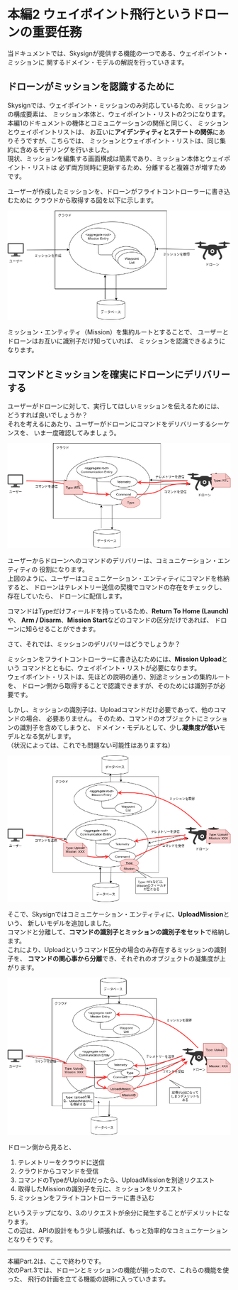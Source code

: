 # 本編2 ウェイポイント飛行というドローンの重要任務

当ドキュメントでは、Skysignが提供する機能の一つである、ウェイポイント・ミッションに
関するドメイン・モデルの解説を行っていきます。

## ドローンがミッションを認識するために
Skysignでは、ウェイポイント・ミッションのみ対応しているため、ミッションの構成要素は、
ミッション本体と、ウェイポイント・リストの2つになります。  
本編1のドキュメントの機体とコミュニケーションの関係と同じく、
ミッションとウェイポイントリストは、
お互いに**アイデンティティとステートの関係**にありそうですが、こちらでは、
ミッションとウェイポイント・リストは、同じ集約に含めるモデリングを行いました。  
現状、ミッションを編集する画面構成は簡素であり、ミッション本体とウェイポイント・リストは
必ず両方同時に更新するため、分離すると複雑さが増すためです。

ユーザーが作成したミッションを、ドローンがフライトコントローラーに書き込むために
クラウドから取得する図を以下に示します。

![domain_models_mission](./images/domain_models_mission.png)

ミッション・エンティティ（Mission）を集約ルートとすることで、
ユーザーとドローンはお互いに識別子だけ知っていれば、
ミッションを認識できるようになります。

## コマンドとミッションを確実にドローンにデリバリーする
ユーザーがドローンに対して、実行してほしいミッションを伝えるためには、
どうすれば良いでしょうか？  
それを考えるにあたり、ユーザーがドローンにコマンドをデリバリーするシーケンスを、
いま一度確認してみましょう。

![domain_models_command-delivery](./images/domain_models_command-delivery.png)

ユーザーからドローンへのコマンドのデリバリーは、コミュニケーション・エンティティの
役割になります。  
上図のように、ユーザーはコミュニケーション・エンティティにコマンドを格納すると、
ドローンはテレメトリー送信の契機でコマンドの存在をチェックし、存在していたら、
ドローンに配信します。

コマンドはTypeだけフィールドを持っているため、**Return To Home \(Launch\)** や、
**Arm / Disarm**、**Mission Start**などのコマンドの区分だけであれば、
ドローンに知らせることができます。

さて、それでは、ミッションのデリバリーはどうでしょうか？

ミッションをフライトコントローラーに書き込むためには、**Mission Upload**という
コマンドとともに、ウェイポイント・リストが必要になります。  
ウェイポイント・リストは、先ほどの説明の通り、別途ミッションの集約ルートを、
ドローン側から取得することで認識できますが、そのためには識別子が必要です。

しかし、ミッションの識別子は、Uploadコマンドだけ必要であって、他のコマンドの場合、
必要ありません。
そのため、コマンドのオブジェクトにミッションの識別子を含めてしまうと、
ドメイン・モデルとして、少し**凝集度が低い**モデルとなる気がします。  
（状況によっては、これでも問題ない可能性はありますね）

![domain_models_mission-delivery-1](./images/domain_models_mission-delivery-1.png)

そこで、Skysignではコミュニケーション・エンティティに、**UploadMission**という、
新しいモデルを追加しました。  
コマンドと分離して、**コマンドの識別子とミッションの識別子をセット**で格納します。  
これにより、Uploadというコマンド区分の場合のみ存在するミッションの識別子を、
**コマンドの関心事から分離**でき、それぞれのオブジェクトの凝集度が上がります。

![domain_models_mission-delivery-2](./images/domain_models_mission-delivery-2.png)

ドローン側から見ると、
1. テレメトリーをクラウドに送信
2. クラウドからコマンドを受信
3. コマンドのTypeがUploadだったら、UploadMissionを別途リクエスト
4. 取得したMissionの識別子を元に、ミッションをリクエスト
5. ミッションをフライトコントローラーに書き込む

というステップになり、3.のリクエストが余分に発生することがデメリットになります。  
この辺は、APIの設計をもう少し頑張れば、もっと効率的なコミュニケーションとなりそうです。

---

本編Part.2は、ここで終わりです。  
次のPart.3では、ドローンとミッションの機能が揃ったので、これらの機能を使った、
飛行の計画を立てる機能の説明に入っていきます。
